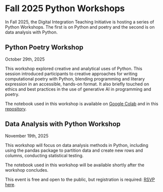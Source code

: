 # Fall 2025 Python Workshops


In Fall 2025, the Digital Integration Teaching Initiative is hosting a series of Python Workshops. The first is on Python and poetry and the second is on data analysis with Python. 

## Python Poetry Workshop
October 29th, 2025

This workshop explored creative and analytical uses of Python. This session introduced participants to creative approaches for writing computational poetry with Python, blending programming and literary expression in an accessible, hands-on format. It also briefly touched on ethics and best practices in the use of generative AI in programming and poetry. 

The notebook used in this workshop is available on [Google Colab](https://colab.research.google.com/drive/1-pm5VofzXBEjNKDDszbjyeZWCEU5xgq2?usp=sharing) and in this [repository](https://github.com/NULabNortheastern/digitalassignmentshowcase/blob/main/multi-domain-modules/fa25-python-workshops/Colab%26PythonPoetry_Workshop_29Oct25.ipynb). 

## Data Analysis with Python Workshop
November 19th, 2025

This workshop will focus on data analysis methods in Python, including using the pandas package to partition data and create new rows and columns, conducting statistical testing.

The notebook used in this workshop will be available shortly after the workshop concludes. 

This event is free and open to the public, but registration is required: [RSVP here](https://docs.google.com/forms/d/e/1FAIpQLSfzThbzlnj6_RUPLhVGGUai2R4X_3tclyoDkbgaUChIb_aQmw/viewform?usp=header). 
